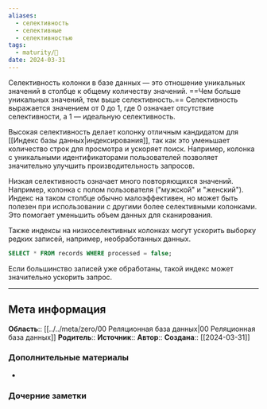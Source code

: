 ```yaml
---
aliases:
  - селективность
  - селективные
  - селективностью
tags:
  - maturity/🌱
date: 2024-03-31
---
```

Селективность колонки в базе данных — это отношение уникальных значений в столбце к общему количеству значений. ==Чем больше уникальных значений, тем выше селективность.== Селективность выражается значением от 0 до 1, где 0 означает отсутствие селективности, а 1 — идеальную селективность.

Высокая селективность делает колонку отличным кандидатом для [[Индекс базы данных|индексирования]], так как это уменьшает количество строк для просмотра и ускоряет поиск. Например, колонка с уникальными идентификаторами пользователей позволяет значительно улучшить производительность запросов.

Низкая селективность означает много повторяющихся значений. Например, колонка с полом пользователя ("мужской" и "женский"). Индекс на таком столбце обычно малоэффективен, но может быть полезен при использовании с другими более селективными колонками. Это помогает уменьшить объем данных для сканирования.

Также индексы на низкоселективных колонках могут ускорить выборку редких записей, например, необработанных данных.

```sql
SELECT * FROM records WHERE processed = false;
```

Если большинство записей уже обработаны, такой индекс может значительно ускорить запрос.




***
## Мета информация
**Область**:: [[../../meta/zero/00 Реляционная база данных|00 Реляционная база данных]]
**Родитель**:: 
**Источник**:: 
**Автор**:: 
**Создана**:: [[2024-03-31]]
### Дополнительные материалы
- 
### Дочерние заметки
<!-- QueryToSerialize: LIST FROM [[]] WHERE contains(Родитель, this.file.link) or contains(parents, this.file.link) -->
